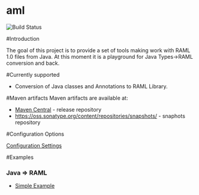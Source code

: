 # aml

![Build Status](https://api.travis-ci.org/OnPositive/aml.svg)

#Introduction

The goal of this project is to provide a set of tools making work with RAML 1.0 files from Java. At this moment it is a playground for Java Types->RAML conversion and back.

#Currently supported

* Conversion of Java classes and Annotations to RAML Library.


#Maven artifacts
Maven artifacts are available at:
 - [Maven Central](http://search.maven.org/#search|ga|1|com.onpositive.aml) - release repository
 - https://oss.sonatype.org/content/repositories/snapshots/ - snaphots repository

#Configuration Options

[Configuration Settings](https://github.com/OnPositive/aml/blob/master/org.aml.java2ramlMaven/README.md)

#Examples

### Java => RAML
- [Simple Example](/examples/org.aml.example.simple)  
 
